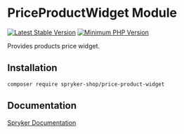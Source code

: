 # PriceProductWidget Module
[![Latest Stable Version](https://poser.pugx.org/spryker-shop/price-product-widget/v/stable.svg)](https://packagist.org/packages/spryker-shop/price-product-widget)
[![Minimum PHP Version](https://img.shields.io/badge/php-%3E%3D%208.0-8892BF.svg)](https://php.net/)

Provides products price widget.

## Installation

```
composer require spryker-shop/price-product-widget
```

## Documentation

[Spryker Documentation](https://docs.spryker.com)
